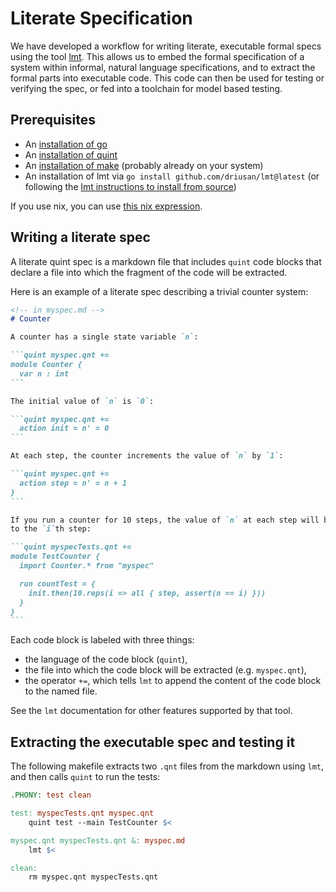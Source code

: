 # Literate Specification

We have developed a workflow for writing literate, executable formal specs using
the tool [lmt](https://github.com/driusan/lmt). This allows us to embed the
formal specification of a system within informal, natural language
specifications, and to extract the formal parts into executable code. This code
can then be used for testing or verifying the spec, or fed into a toolchain for
model based testing.

## Prerequisites

- An [installation of go](https://go.dev/doc/install)
- An [installation of quint](../../quint/README.md)
- An [installation of make](https://en.wikipedia.org/wiki/Make_(software))
  (probably already on your system)
- An installation of lmt via `go install github.com/driusan/lmt@latest` (or
  following the [lmt instructions to install from source](https://github.com/driusan/lmt#installing-lmt))

If you use nix, you can use [this nix expression](../tutorials/default.nix).

## Writing a literate spec

A literate quint spec is a markdown file that includes `quint` code blocks that
declare a file into which the fragment of the code will be extracted.

Here is an example of a literate spec describing a trivial counter system:

````markdown
<!-- in myspec.md -->
# Counter

A counter has a single state variable `n`:

```quint myspec.qnt +=
module Counter {
  var n : int
```

The initial value of `n` is `0`:

```quint myspec.qnt +=
  action init = n' = 0
```

At each step, the counter increments the value of `n` by `1`:

```quint myspec.qnt +=
  action step = n' = n + 1
}
```

If you run a counter for 10 steps, the value of `n` at each step will be equal
to the `i`th step:

```quint myspecTests.qnt +=
module TestCounter {
  import Counter.* from "myspec"

  run countTest = {
    init.then(10.reps(i => all { step, assert(n == i) }))
  }
}
```
````

Each code block is labeled with three things:

- the language of the code block (`quint`),
- the file into which the code block will be extracted (e.g. `myspec.qnt`),
- the operator `+=`, which tells `lmt` to append the content of the code block
  to the named file.

See the `lmt` documentation for other features supported by that tool.

## Extracting the executable spec and testing it

The following makefile extracts two `.qnt` files from the markdown using
`lmt`, and then calls `quint` to run the tests:

```Makefile
.PHONY: test clean

test: myspecTests.qnt myspec.qnt
	quint test --main TestCounter $<

myspec.qnt myspecTests.qnt &: myspec.md
	lmt $<

clean:
	rm myspec.qnt myspecTests.qnt
```
